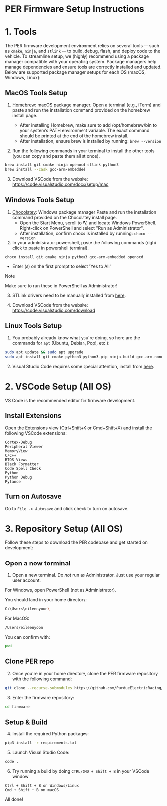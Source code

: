 # PER Firmware Setup Instructions

# 1. Tools

The PER firmware development environment relies on several tools -- such as `cmake`, `ninja`, and `stlink` -- to build, debug, flash, and deploy code to the vehicle. To streamline setup, we (highly) recommend using a package manager compatible with your operating system. Package managers help manage dependencies and ensure tools are correctly installed and updated. Below are supported package manager setups for each OS (macOS, Windows, Linux):


## MacOS Tools Setup
1. [Homebrew](https://brew.sh/): macOS package manager. Open a terminal (e.g., iTerm) and paste and run the installation command provided on the homebrew install page.
	- After installing Homebrew, make sure to add /opt/homebrew/bin to your system’s PATH environment variable. The exact command should be printed at the end of the homebrew install.
	- After installation, ensure brew is installed by running:
	`brew --version`

2. Run the following commands in your terminal to install the other tools (you can copy and paste them all at once).
```bash
brew install git cmake ninja openocd stlink python3
brew install --cask gcc-arm-embedded
```

3. Download VSCode from the website: https://code.visualstudio.com/docs/setup/mac

## Windows Tools Setup
1. [Chocolatey](https://chocolatey.org/install#install-step2): Windows package manager Paste and run the installation command provided on the Chocolatey install page.
	- Open the Start Menu, scroll to W, and locate Windows PowerShell. Right-click on PowerShell and select "Run as Administrator".
	- After installation, confirm choco is installed by running:
	`choco --version`
2. In your administrator powershell, paste the following commands (right click to paste in powershell terminal).

```bash
choco install git cmake ninja python3 gcc-arm-embedded openocd 
```
- Enter (`A`) on the first prompt to select 'Yes to All'

> [!NOTE]
> Make sure to run these in PowerShell as Administrator!

3. STLink drivers need to be manually installed from [here](https://www.st.com/en/development-tools/stsw-link009.html).

4. Download VSCode from the website: https://code.visualstudio.com/download


## Linux Tools Setup
1. You probably already know what you're doing, so here are the commands for `apt` (Ubuntu, Debian, Pop!, etc.):
```bash
sudo apt update && sudo apt upgrade
sudo apt install git cmake python3 python3-pip ninja-build gcc-arm-none-eabi openocd stlink-tools
```
2. Visual Studio Code requires some special attention, install from [here](https://code.visualstudio.com/docs/setup/linux).


# 2. VSCode Setup (All OS)

VS Code is the recommended editor for firmware development.

## Install Extensions
Open the Extensions view (Ctrl+Shift+X or Cmd+Shift+X) and install the following VSCode extensions:

```
Cortex-Debug
Peripheral Viewer
MemoryView
C/C++
RTOS Views
Black Formatter
Code Spell Check
Python
Python Debug
Pylance
```

## Turn on Autosave
Go to `File -> Autosave` and click check to turn on autosave.


# 3. Repository Setup (All OS)

Follow these steps to download the PER codebase and get started on development:


## Open a new terminal
1. Open a new terminal. Do *not* run as Administrator. Just use your regular user account. 

For Windows, open PowerShell (not as Administrator).

You should land in your home directory:
```bash
C:\Users\eileenyoon\
```

For MacOS:
```bash
/Users/eileenyoon
```

You can confirm with:
```bash
pwd
```

## Clone PER repo
2. Once you're in your home directory, clone the PER firmware repository with the following command:
```bash
git clone --recurse-submodules https://github.com/PurdueElectricRacing/firmware.git
```

3. Enter the firmware repository:
```bash
cd firmware
```

## Setup & Build
4. Install the required Python packages:
```bash
pip3 install -r requirements.txt
```

5. Launch Visual Studio Code:
```bash
code .
```
6. Try running a build by doing `CTRL/CMD + Shift + B` in your VSCode window

```
Ctrl + Shift + B on Windows/Linux
Cmd + Shift + B on macOS
```

All done!
